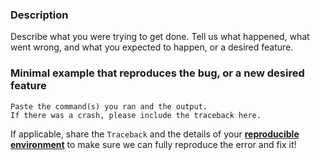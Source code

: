 <!-- Thank you very much for your input! -->

### Description

Describe what you were trying to get done.
Tell us what happened, what went wrong, and what you expected to happen,
or a desired feature.

### Minimal example that reproduces the bug, or a new desired feature

```
Paste the command(s) you ran and the output.
If there was a crash, please include the traceback here.
```

If applicable, share the `Traceback` and the details of your 
**<ins>reproducible environment</ins>** to make sure we can fully reproduce the 
error and fix it!
